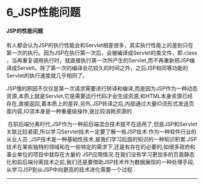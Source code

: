 ﻿
# 6_JSP性能问题

#### JSP的性能问题 

有人都会认为JSP的执行性能会和Servlet相差很多，其实执行性能上的差别只在第一次的执行。因为JSP在执行第一次后，会被编译成Servlet的类文件，即.class
，当再重复调用执行时，就直接执行第一次所产生的Servlet,而不再重新把JSP编译成Servelt。除了第一次的编译会花较久的时间之外，之后JSP和同等功能的
Servlet的执行速度就几乎相同了。 

JSP慢的原因不仅仅是第一次请求需要进行转译和编译,而是因为JSP作为一种动态资源,本质上就是Servlet,它是需要运行代码才会生成资源,和HTML本身资源已经存在,直接返回,着本质上的差异,另外,JSP转译之后,内部通过大量IO流形式发送页面内容,IO流本身是一种重量级操作,是比较消耗资源的



 在前后端分离时代,JSP作为一种前后端混合技术就不在适用了,但是JSP和Servlet关联比较紧密,所以学习Servlet技术一定要了解一些JSP技术.作为一种软件行业的从业人员
,JSP技术是一种基础性技术,是我们学习后面的知识的一种知识积累.JSP技术在某些独特的领域和在一些特定的需求下,还是有存在的必要的,如很多政府和事业单位的项目中就存在大量的
JSP应用情况.在我们没有学习更加多的页面静态化和前后端分离技术之前,我们还是要借助JSP技术作为数据展现的一种处理手段,从学习JSP到从JSP中向更高的技术进化需要一个过程
. 



------------------------------------------------------------

